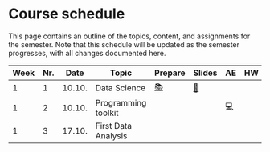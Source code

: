 # Course schedule

This page contains an outline of the topics, content, and assignments for the semester. Note that this schedule will be updated as the semester progresses, with all changes documented here.


|	Week	|	Nr.	|	Date	|	Topic	|	Prepare	|	Slides	|	AE	|	HW	|	Exam	|	
|	---	|	---	|	---	|	---	|	---	|	---	|	---	|	---	|	---	|	
|	1	|	1	|	10.10.	|	Data Science	|	[📚](../weeks/week1.md)	|	[📑](https://drive.google.com/file/d/1-8T5QvckmSMD8qVMgtzQsZxOUoswsOgk/view?usp=sharing)	|		|		|		|	
|	1	|	2	|	10.10.	|	Programming toolkit	|		|		|	[💻](../weeks/week1.md)	|		|		|	
|	1	|	3	|	17.10.	|	First Data Analysis	|		|		|		|		|		|	
